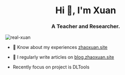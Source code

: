 
<!---
real-Xuan/real-Xuan is a ✨ special ✨ repository because its `README.md` (this file) appears on your GitHub profile.
You can click the Preview link to take a look at your changes.
--->

<h1 align="center">Hi 👋, I'm Xuan</h1>
<h3 align="center">A Teacher and Researcher.</h3>

<p align="left"> <img src="https://komarev.com/ghpvc/?username=real-xuan&label=Profile%20views&color=0e75b6&style=flat" alt="real-xuan" /> </p>


- 📄 Know about my experiences [zhaoxuan.site](zhaoxuan.site)

- 📝 I regularly write articles on [blog.zhaoxuan.site](blog.zhaoxuan.site)

- Recently focus on project is DLTools
